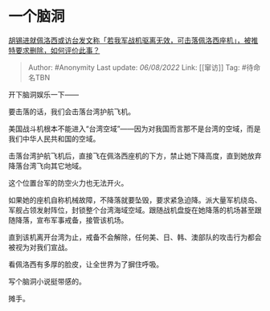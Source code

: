 # 一个脑洞
[胡锡进就佩洛西或访台发文称「若我军战机驱离无效，可击落佩洛西座机」，被推特要求删除，如何评价此事？](https://www.zhihu.com/question/546169014/answer/2604277740)

> Author: #Anonymity
> Last update: *06/08/2022*
> Link: [[窜访]]
> Tag: #待命名TBN

开下脑洞娱乐一下——

要击落的话，我们会击落台湾护航飞机。

美国战斗机根本不能进入“台湾空域”——因为对我国而言那不是台湾的空域，而是我们中华人民共和国的空域。

击落台湾护航飞机后，直接飞在佩洛西座机的下方，禁止她下降高度，直到她放弃降落台湾飞向其它地域。

这个位置台军的防空火力也无法开火。

如果她的座机自称机械故障，不降落就要坠毁，要求紧急迫降。派大量军机绕岛、军舰占领发射阵位，封锁整个台湾海域空域。跟随战机盘旋在她降落的机场甚至跟随降落，宣布军事戒备，接管该机场。

直到该机离开台湾为止，戒备不会解除，任何美、日、韩、澳部队的攻击行为都会被视为对我们宣战。

看佩洛西有多厚的脸皮，让全世界为了摒住呼吸。

写个脑洞小说挺带感的。

摊手。
